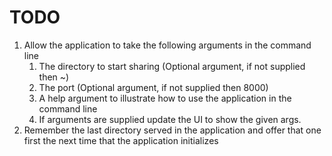 # TODO

  1. Allow the application to take the following arguments in the command line
     1. The directory to start sharing (Optional argument, if not supplied then ~)
     2. The port (Optional argument, if not supplied then 8000)
     3. A help argument to illustrate how to use the application in the command line
     4. If arguments are supplied update the UI to show the given args.
  2. Remember the last directory served in the application and offer that one 
       first the next time that the application initializes
